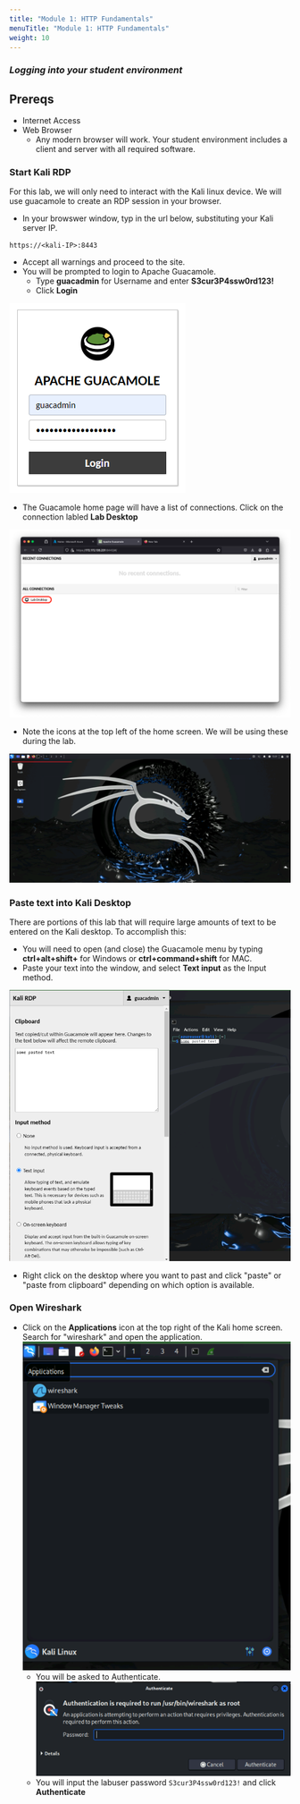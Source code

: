 ```yaml
---
title: "Module 1: HTTP Fundamentals"
menuTitle: "Module 1: HTTP Fundamentals"
weight: 10
---
```


### ***Logging into your student environment***

## Prereqs
  - Internet Access
  - Web Browser
    - Any modern browser will work.  Your student environment includes a client and server with all required software.



### Start Kali RDP

For this lab, we will only need to interact with the Kali linux device.  We will use guacamole to create an RDP session in your browser.

- In your browswer window, typ in the url below, substituting your Kali server IP.

```
https://<kali-IP>:8443
```
- Accept all warnings and proceed to the site.
- You will be prompted to login to Apache Guacamole.  
  - Type **guacadmin** for Username and enter **S3cur3P4ssw0rd123!**
  - Click **Login**

![Guac Login](guac_log.png)

- The Guacamole home page will have a list of connections.  Click on the connection labled **Lab Desktop**

![Kali con](kali_con.png)

- Note the icons at the top left of the home screen.  We will be using these during the lab.

![Kali Home](kali_home.png)

### Paste text into Kali Desktop

There are portions of this lab that will require large amounts of text to be entered on the Kali desktop. To accomplish this:
- You will need to open (and close) the Guacamole menu by typing **ctrl+alt+shift+** for Windows or **ctrl+command+shift** for MAC. 
- Paste your text into the window, and select **Text input** as the Input method.

![CP Paste](cp_paste.png)

- Right click on the desktop where you want to past and click "paste" or "paste from clipboard" depending on which option is available.

### Open Wireshark

- Click on the **Applications** icon at the top right of the Kali home screen.  Search for "wireshark" and open the application.
![Find shark](find_shark.png)
  - You will be asked to Authenticate.  
  ![Shark Auth](shark_auth.png)
  - You will input the labuser password ```S3cur3P4ssw0rd123!``` and click **Authenticate**
  





